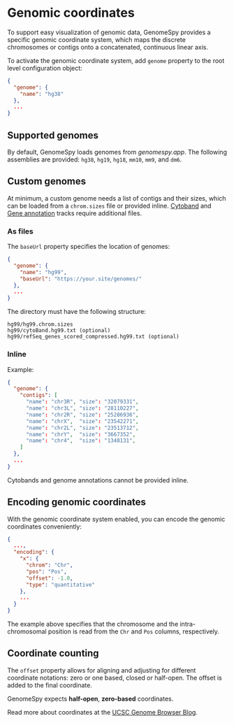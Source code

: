 # Genomic coordinates

To support easy visualization of genomic data, GenomeSpy provides a specific
genomic coordinate system, which maps the discrete chromosomes or contigs
onto a concatenated, continuous linear axis.

To activate the genomic coordinate system, add `genome` property to the
root level configuration object:

```json
{
  "genome": {
    "name": "hg38"
  },
  ...
}
```

## Supported genomes

By default, GenomeSpy loads genomes from _genomespy.app_. The following
assemblies are provided: `hg38`, `hg19`, `hg18`, `mm10`, `mm9`, and `dm6`.

## Custom genomes

At minimum, a custom genome needs a list of contigs and their sizes, which
can be loaded from a `chrom.sizes` file or provided inline.
[Cytoband](tracks.md#cytoband-track) and [Gene
annotation](tracks.md#gene-annotations) tracks require additional files.

### As files

The `baseUrl` property specifies the location of genomes:

```json
{
  "genome": {
    "name": "hg99",
    "baseUrl": "https://your.site/genomes/"
  },
  ...
}
```

The directory must have the following structure:

```
hg99/hg99.chrom.sizes
hg99/cytoBand.hg99.txt (optional)
hg99/refSeq_genes_scored_compressed.hg99.txt (optional)
```

### Inline

Example:

```json
{
  "genome": {
    "contigs": [
      "name": "chr3R", "size": "32079331",
      "name": "chr3L", "size": "28110227",
      "name": "chr2R", "size": "25286936",
      "name": "chrX",  "size": "23542271",
      "name": "chr2L", "size": "23513712",
      "name": "chrY",  "size": "3667352",
      "name": "chr4",  "size": "1348131",
    ]
  },
  ...
}
```

Cytobands and genome annotations cannot be provided inline.

## Encoding genomic coordinates

With the genomic coordinate system enabled, you can encode the genomic coordinates
conveniently:

```json
{
  ...,
  "encoding": {
    "x": {
      "chrom": "Chr",
      "pos": "Pos",
      "offset": -1.0,
      "type": "quantitative"
    },
    ...
  }
}
```

The example above specifies that the chromosome and the
intra-chromosomal position is read from the `Chr` and `Pos` columns,
respectively.

## Coordinate counting

The `offset` property allows for aligning and adjusting for
different coordinate notations: zero or one based, closed or half-open.
The offset is added to the final coordinate.

GenomeSpy expects **half-open**, **zero-based** coordinates.

Read more about coordinates at the [UCSC Genome Browser Blog](http://genome.ucsc.edu/blog/the-ucsc-genome-browser-coordinate-counting-systems/).
